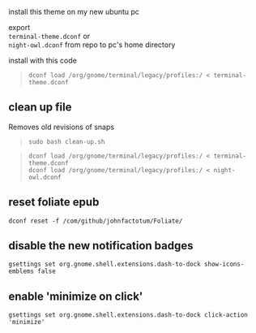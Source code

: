 install this theme on my new ubuntu pc

export  
`terminal-theme.dconf` or  
`night-owl.dconf` from repo to pc's home directory

install with this code
> `dconf load /org/gnome/terminal/legacy/profiles:/ < terminal-theme.dconf`


## clean up file 
Removes old revisions of snaps
> `sudo bash clean-up.sh`

> `dconf load /org/gnome/terminal/legacy/profiles:/ < terminal-theme.dconf`   
> `dconf load /org/gnome/terminal/legacy/profiles:/ < night-owl.dconf`

## reset foliate epub  
`dconf reset -f /com/github/johnfactotum/Foliate/`

## disable the new notification badges 
`gsettings set org.gnome.shell.extensions.dash-to-dock show-icons-emblems false`


## enable 'minimize on click'  
`gsettings set org.gnome.shell.extensions.dash-to-dock click-action 'minimize'`
